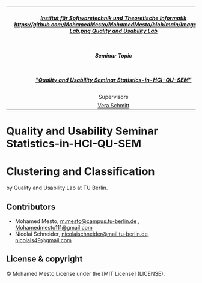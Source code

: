<table border=0>
<tr border=0>
<td> <img align="left"  alt="Mohamed Mesto" width="100px" height='60px' src="https://github.com/MohamedMesto/MohamedMesto/blob/main/Images/QU-Lab.png"/> </td>
  <td align="center"> <h5><a href="https://www.qu.tu-berlin.de/menue/qu/">Institut für Softwaretechnik und Theoretische Informatik<br>https://github.com/MohamedMesto/MohamedMesto/blob/main/Images/QU-Lab.png
Quality and Usability Lab</a></h5> </td>
  <td>  <img align="right"  alt="Mohamed Mesto" width="160px" height='60px' src="https://github.com/MohamedMesto/MohamedMesto/raw/main/Images/TU-berlin.png"/></td>
</tr>
<tr border=0>
<td> </td><td  align="center"><h5> Seminar Topic </h5> </td><td> </td>
</tr>
<tr border=0>
<td> </td> <td align="center"><h5><a href="https://github.com/fraunhoferfokus">"Quality and Usability Seminar Statistics-in-HCI-QU-SEM"</a></h5> </td><td> </td>
</tr>
  <tr>
    <td> </td>
<td align="center">Supervisors</td>
    <td> </td>
</tr>
  <tr>
    <td> </td>  <td align="center"><a href="https://www.linkedin.com/in/vera-schmitt/">Vera Schmitt
</a> </br></td>
      <td align="center"></td>
    
</tr>
</table>

# Quality and Usability Seminar Statistics-in-HCI-QU-SEM
# Clustering and Classification
by Quality and Usability Lab at TU Berlin.



## Contributors
- Mohamed Mesto, m.mesto@campus.tu-berlin.de  , Mohamedmesto111@gmail.com
- Nicolai Schneider, nicolaischneider@mail.tu-berlin.de, nicolais49@gmail.com



## License & copyright
© Mohamed Mesto
License under the [MIT License] (LICENSE).
